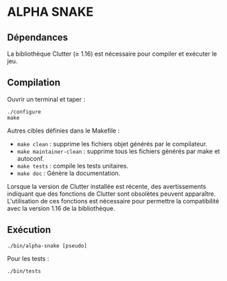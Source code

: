 
ALPHA SNAKE
===========

Dépendances
-----------

La bibliothèque Clutter (≥ 1.16) est nécessaire pour compiler et exécuter le
jeu.

Compilation
-----------

Ouvrir un terminal et taper :

    ./configure
    make
    
Autres cibles définies dans le Makefile :

 - `make clean` : supprime les fichiers objet générés par le compilateur.
 - `make maintainer-clean` : supprime tous les fichiers générés par make et 
                             autoconf.
 - `make tests` : compile les tests unitaires.
 - `make doc` : Génère la documentation.
 
Lorsque la version de Clutter installée est récente, des avertissements
indiquant que des fonctions de Clutter sont obsolètes peuvent apparaître.
L'utilisation de ces fonctions est nécessaire pour permettre la compatibilité
avec la version 1.16 de la bibliothèque.

Exécution
---------

    ./bin/alpha-snake [pseudo]
    
Pour les tests :

    ./bin/tests
